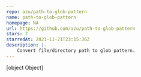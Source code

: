 ```yaml
---
repo: azu/path-to-glob-pattern
name: path-to-glob-pattern
homepage: NA
url: https://github.com/azu/path-to-glob-pattern
stars: 7
starredAt: 2021-11-21T23:15:36Z
description: |-
    Convert file/directory path to glob pattern.
---
```


[object Object]

